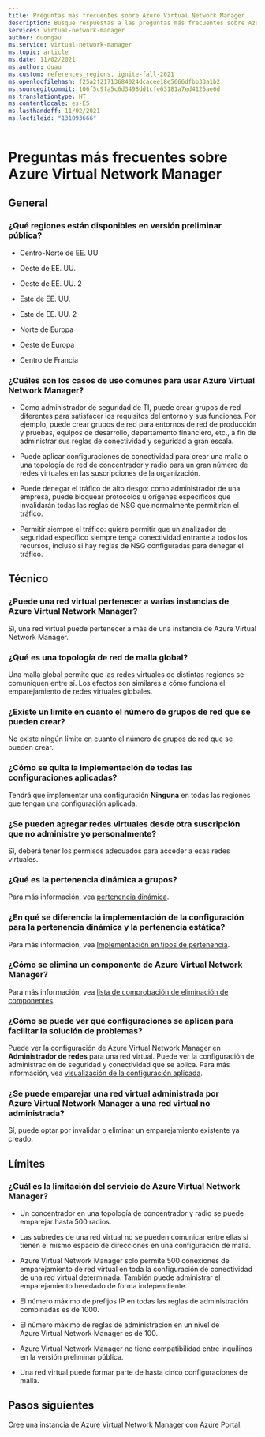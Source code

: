```yaml
---
title: Preguntas más frecuentes sobre Azure Virtual Network Manager
description: Busque respuestas a las preguntas más frecuentes sobre Azure Virtual Network Manager.
services: virtual-network-manager
author: duongau
ms.service: virtual-network-manager
ms.topic: article
ms.date: 11/02/2021
ms.author: duau
ms.custom: references_regions, ignite-fall-2021
ms.openlocfilehash: f25a2f21713684024dcacee18e5666dfbb33a1b2
ms.sourcegitcommit: 106f5c9fa5c6d3498dd1cfe63181a7ed4125ae6d
ms.translationtype: HT
ms.contentlocale: es-ES
ms.lasthandoff: 11/02/2021
ms.locfileid: "131093666"
---
```

# <a name="azure-virtual-network-manager-faq"></a>Preguntas más frecuentes sobre Azure Virtual Network Manager

## <a name="general"></a>General

### <a name="what-regions-are-available-in-public-preview"></a>¿Qué regiones están disponibles en versión preliminar pública?

* Centro-Norte de EE. UU

* Oeste de EE. UU.

* Oeste de EE. UU. 2

* Este de EE. UU.

* Este de EE. UU. 2

* Norte de Europa

* Oeste de Europa

* Centro de Francia

### <a name="what-are-common-use-cases-for-using-azure-virtual-network-manager"></a>¿Cuáles son los casos de uso comunes para usar Azure Virtual Network Manager?

* Como administrador de seguridad de TI, puede crear grupos de red diferentes para satisfacer los requisitos del entorno y sus funciones. Por ejemplo, puede crear grupos de red para entornos de red de producción y pruebas, equipos de desarrollo, departamento financiero, etc., a fin de administrar sus reglas de conectividad y seguridad a gran escala. 

* Puede aplicar configuraciones de conectividad para crear una malla o una topología de red de concentrador y radio para un gran número de redes virtuales en las suscripciones de la organización. 

* Puede denegar el tráfico de alto riesgo: como administrador de una empresa, puede bloquear protocolos u orígenes específicos que invalidarán todas las reglas de NSG que normalmente permitirían el tráfico.   

* Permitir siempre el tráfico: quiere permitir que un analizador de seguridad específico siempre tenga conectividad entrante a todos los recursos, incluso si hay reglas de NSG configuradas para denegar el tráfico.   

## <a name="technical"></a>Técnico

### <a name="can-a-virtual-network-belong-to-multiple-azure-virtual-network-managers"></a>¿Puede una red virtual pertenecer a varias instancias de Azure Virtual Network Manager?

Sí, una red virtual puede pertenecer a más de una instancia de Azure Virtual Network Manager.

### <a name="what-is-a-global-mesh-network-topology"></a>¿Qué es una topología de red de malla global?

Una malla global permite que las redes virtuales de distintas regiones se comuniquen entre sí. Los efectos son similares a cómo funciona el emparejamiento de redes virtuales globales.

### <a name="is-there-a-limit-to-how-many-network-groups-can-be-created"></a>¿Existe un límite en cuanto el número de grupos de red que se pueden crear?

No existe ningún límite en cuanto el número de grupos de red que se pueden crear.

### <a name="how-do-i-remove-the-deployment-of-all-applied-configurations"></a>¿Cómo se quita la implementación de todas las configuraciones aplicadas?

Tendrá que implementar una configuración **Ninguna** en todas las regiones que tengan una configuración aplicada.

### <a name="can-i-add-virtual-networks-from-another-subscription-not-managed-by-myself"></a>¿Se pueden agregar redes virtuales desde otra suscripción que no administre yo personalmente?

Sí, deberá tener los permisos adecuados para acceder a esas redes virtuales.

### <a name="what-is-dynamic-group-membership"></a>¿Qué es la pertenencia dinámica a grupos?

Para más información, vea [pertenencia dinámica](concept-network-groups.md#dynamic-membership).

### <a name="how-does-the-deployment-of-configuration-differ-for-dynamic-membership-and-static-membership"></a>¿En qué se diferencia la implementación de la configuración para la pertenencia dinámica y la pertenencia estática?

Para más información, vea [Implementación en tipos de pertenencia](concept-deployments.md#deployment).

### <a name="how-do-i-delete-an-azure-virtual-network-manager-component"></a>¿Cómo se elimina un componente de Azure Virtual Network Manager?

Para más información, vea [lista de comprobación de eliminación de componentes](concept-remove-components-checklist.md).

### <a name="how-can-i-see-what-configurations-are-applied-to-help-me-troubleshoot"></a>¿Cómo se puede ver qué configuraciones se aplican para facilitar la solución de problemas?

Puede ver la configuración de Azure Virtual Network Manager en **Administrador de redes** para una red virtual. Puede ver la configuración de administración de seguridad y conectividad que se aplica. Para más información, vea [visualización de la configuración aplicada](how-to-view-applied-configurations.md).

### <a name="can-a-virtual-network-managed-by-azure-virtual-network-manager-be-peered-to-a-non-managed-virtual-network"></a>¿Se puede emparejar una red virtual administrada por Azure Virtual Network Manager a una red virtual no administrada?

Sí, puede optar por invalidar o eliminar un emparejamiento existente ya creado.

## <a name="limits"></a>Límites

### <a name="what-are-the-service-limitation-of-azure-virtual-network-manager"></a>¿Cuál es la limitación del servicio de Azure Virtual Network Manager?

* Un concentrador en una topología de concentrador y radio se puede emparejar hasta 500 radios. 

* Las subredes de una red virtual no se pueden comunicar entre ellas si tienen el mismo espacio de direcciones en una configuración de malla. 

* Azure Virtual Network Manager solo permite 500 conexiones de emparejamiento de red virtual en toda la configuración de conectividad de una red virtual determinada. También puede administrar el emparejamiento heredado de forma independiente. 

* El número máximo de prefijos IP en todas las reglas de administración combinadas es de 1000. 

* El número máximo de reglas de administración en un nivel de Azure Virtual Network Manager es de 100. 

* Azure Virtual Network Manager no tiene compatibilidad entre inquilinos en la versión preliminar pública.

* Una red virtual puede formar parte de hasta cinco configuraciones de malla. 

## <a name="next-steps"></a>Pasos siguientes

Cree una instancia de [Azure Virtual Network Manager](create-virtual-network-manager-portal.md) con Azure Portal.
